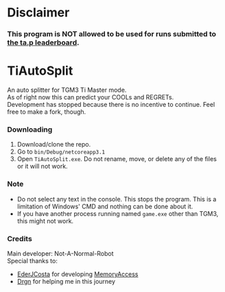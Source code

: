# Disclaimer
### This program is NOT allowed to be used for runs submitted to [the ta.p leaderboard](https://theabsolute.plus).



# TiAutoSplit
 An auto splitter for TGM3 Ti Master mode.  
 As of right now this can predict your COOLs and REGRETs.  
 Development has stopped because there is no incentive to continue. Feel free to make a fork, though.

### Downloading
 1. Download/clone the repo.  
 2. Go to `bin/Debug/netcoreapp3.1`  
 3. Open `TiAutoSplit.exe`. Do not rename, move, or delete any of the files or it will not work.  

### Note
- Do not select any text in the console. This stops the program. This is a limitation of Windows' CMD and nothing can be done about it.  
- If you have another process running named `game.exe` other than TGM3, this might not work.

### Credits
 Main developer: Not-A-Normal-Robot  
 Special thanks to:  
  - [EderJCosta](https://github.com/EderJCosta) for developing [MemoryAccess](https://github.com/EderJCosta/MemoryAccess)  
  - [Drgn](https://github.com/BttrDrgn) for helping me in this journey
